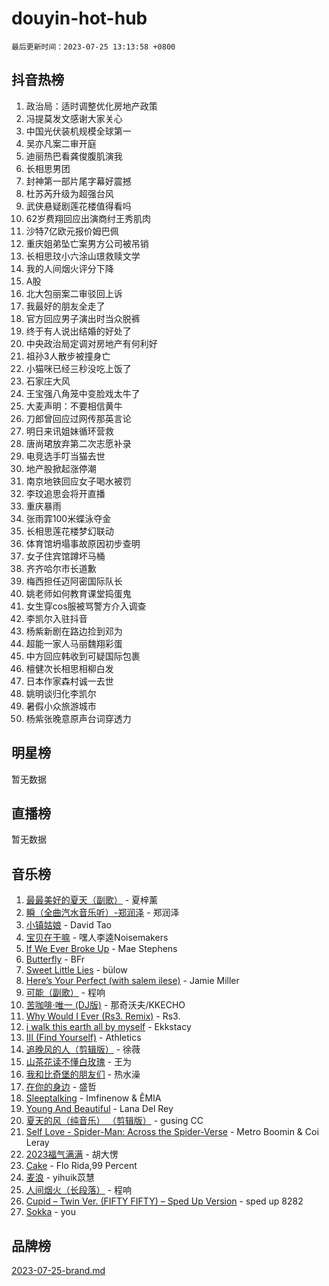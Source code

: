 # douyin-hot-hub

`最后更新时间：2023-07-25 13:13:58 +0800`

## 抖音热榜

1. 政治局：适时调整优化房地产政策
1. 冯提莫发文感谢大家关心
1. 中国光伏装机规模全球第一
1. 吴亦凡案二审开庭
1. 迪丽热巴看龚俊腹肌演我
1. 长相思男团
1. 封神第一部片尾字幕好震撼
1. 杜苏芮升级为超强台风
1. 武侠悬疑剧莲花楼值得看吗
1. 62岁费翔回应出演商纣王秀肌肉
1. 沙特7亿欧元报价姆巴佩
1. 重庆姐弟坠亡案男方公司被吊销
1. 长相思玟小六涂山璟救赎文学
1. 我的人间烟火评分下降
1. A股
1. 北大包丽案二审驳回上诉
1. 我最好的朋友全走了
1. 官方回应男子演出时当众脱裤
1. 终于有人说出结婚的好处了
1. 中央政治局定调对房地产有何利好
1. 祖孙3人散步被撞身亡
1. 小猫咪已经三秒没吃上饭了
1. 石家庄大风
1. 王宝强八角笼中变脸戏太牛了
1. 大麦声明：不要相信黄牛
1. 刀郎曾回应过网传那英言论
1. 明日来讯姐妹循环营救
1. 唐尚珺放弃第二次志愿补录
1. 电竞选手叮当猫去世
1. 地产股掀起涨停潮
1. 南京地铁回应女子喝水被罚
1. 李玟追思会将开直播
1. 重庆暴雨
1. 张雨霏100米蝶泳夺金
1. 长相思莲花楼梦幻联动
1. 体育馆坍塌事故原因初步查明
1. 女子住宾馆蹲坏马桶
1. 齐齐哈尔市长道歉
1. 梅西担任迈阿密国际队长
1. 姚老师如何教育课堂捣蛋鬼
1. 女生穿cos服被骂警方介入调查
1. 李凯尔入驻抖音
1. 杨紫新剧在路边捡到邓为
1. 超能一家人马丽魏翔彩蛋
1. 中方回应韩收到可疑国际包裹
1. 檀健次长相思相柳白发
1. 日本作家森村诚一去世
1. 姚明谈归化李凯尔
1. 暑假小众旅游城市
1. 杨紫张晚意原声台词穿透力

## 明星榜

暂无数据

## 直播榜

暂无数据

## 音乐榜

1. [最最美好的夏天（副歌）](https://sf3-cdn-tos.douyinstatic.com/obj/tos-cn-ve-2774/o4FMghDLZkPIkCutdrsXlbTHcaZztBfeCp9AFS) - 夏梓薰
1. [瞬（全曲汽水音乐听）-郑润泽](https://sf3-cdn-tos.douyinstatic.com/obj/tos-cn-ve-2774/o4Vb9eJZClCZTnRQYy0BRSeHGrDtrkrQgIBvQt) - 郑润泽
1. [小镇姑娘](https://sf3-cdn-tos.douyinstatic.com/obj/tos-cn-ve-2774/1ee4fa49917d4e9e8f06512cc6e778d9) - David Tao
1. [宝贝在干嘛](https://sf3-cdn-tos.douyinstatic.com/obj/tos-cn-ve-2774/okW4hBCfJI5B2ZEgTCtikhMW7IafzNrBQIYkpJ) - 嘿人李逵Noisemakers
1. [If We Ever Broke Up](https://sf3-cdn-tos.douyinstatic.com/obj/tos-cn-ve-2774/o8onj5HDk0ImtBmO0URBfeyCDXQJMYkQ1gb8Zy) - Mae Stephens
1. [Butterfly](https://sf6-cdn-tos.douyinstatic.com/obj/tos-cn-ve-2774/oIw3zNLcWhUhUDWqtQxQfAx6IXsSBzbyCg7CM0) - BFr
1. [Sweet Little Lies](https://sf6-cdn-tos.douyinstatic.com/obj/tos-cn-ve-2774/cebdd23e942a452c84c197b17c22ac7a) - bülow
1. [Here’s Your Perfect (with salem ilese)](https://sf3-cdn-tos.douyinstatic.com/obj/tos-cn-ve-2774/076b1576c6c546598f803fe53da388a7) - Jamie Miller
1. [可能（副歌）](https://sf3-cdn-tos.douyinstatic.com/obj/tos-cn-ve-2774/cde1731888894259b333569393c2fb51) - 程响
1. [苦咖啡·唯一 (DJ版)](https://sf6-cdn-tos.douyinstatic.com/obj/tos-cn-ve-2774/oohZWXUzNXlh9bzpBgNUfJCQHGILwWgDBaejQt) - 那奇沃夫/KKECHO
1. [Why Would I Ever (Rs3. Remix)](https://sf3-cdn-tos.douyinstatic.com/obj/tos-cn-ve-2774/oQNX0xZhO8IXeCRjCJQUZzkfQNLi2ItDAzEBgz) - Rs3.
1. [i walk this earth all by myself](https://sf3-cdn-tos.douyinstatic.com/obj/tos-cn-ve-2774/c751e38547b548b389ff6e1b9203b1de) - Ekkstacy
1. [III (Find Yourself)](https://sf6-cdn-tos.douyinstatic.com/obj/tos-cn-ve-2774/3b9e482a6da74de29fd5e2440e4373b4) - Athletics
1. [追晚风的人（剪辑版）](https://sf3-cdn-tos.douyinstatic.com/obj/tos-cn-ve-2774/560835060af84ac29cd5c12e2a98f7eb) - 徐薇
1. [山茶花读不懂白玫瑰](https://sf3-cdn-tos.douyinstatic.com/obj/tos-cn-ve-2774/osfn8B7DktrRHEPJgPCfDbw7QDQEkwC16BxZg9) - 王为
1. [我和比奇堡的朋友们](https://sf3-cdn-tos.douyinstatic.com/obj/tos-cn-ve-2774/f0505db981ea4a6d91453a15924a82aa) - 热水澡
1. [在你的身边](https://sf6-cdn-tos.douyinstatic.com/obj/tos-cn-ve-2774/9dce2ee6c9f84c17a6d68458730d7ae8) - 盛哲
1. [Sleeptalking](https://sf3-cdn-tos.douyinstatic.com/obj/tos-cn-ve-2774/f23bc60230804ede98a163e1926e0857) - Imfinenow & ÊMIA
1. [Young And Beautiful](https://sf3-cdn-tos.douyinstatic.com/obj/tos-cn-ve-2774/3ca6987c98c947768abb9cce3ee5530c) - Lana Del Rey
1. [夏天的风（纯音乐） （剪辑版）](https://sf6-cdn-tos.douyinstatic.com/obj/tos-cn-ve-2774/oUzLjBZZFQAoNRmGokEeD5zfQCObp6UeFAnTa6) - gusing CC
1. [Self Love - Spider-Man: Across the Spider-Verse](https://sf3-cdn-tos.douyinstatic.com/obj/tos-cn-ve-2774/o8YzagIFYnO2FNIznDQzpeeLfrdCVAbYDDaLoS) - Metro Boomin & Coi Leray
1. [2023福气满满](https://sf3-cdn-tos.douyinstatic.com/obj/tos-cn-ve-2774/ocebsi6kbCVkBMAcDJkqdZpBQMubYSQetK2gQn) - 胡大愣
1. [Cake](https://sf6-cdn-tos.douyinstatic.com/obj/tos-cn-ve-2774/3545db16eba4434c853ab891b2b752af) - Flo Rida,99 Percent
1. [麦浪](https://sf3-cdn-tos.douyinstatic.com/obj/tos-cn-ve-2774/872ff36b718445c6a3882ba18b546970) - yihuik苡慧
1. [人间烟火（长段落）](https://sf6-cdn-tos.douyinstatic.com/obj/tos-cn-ve-2774/eeb7f9f284d74db097f8341ace44bfa2) - 程响
1. [Cupid – Twin Ver. (FIFTY FIFTY) – Sped Up Version](https://sf6-cdn-tos.douyinstatic.com/obj/tos-cn-ve-2774/oMonQQ6t8nCfUnw44y8XBZkJytCgEBtWYebB2D) - sped up 8282
1. [Sokka](https://sf3-cdn-tos.douyinstatic.com/obj/tos-cn-ve-2774/b9c3e305c0474c898ce221c7aa498547) - you

## 品牌榜

[2023-07-25-brand.md](2023-07-25-brand.md)
